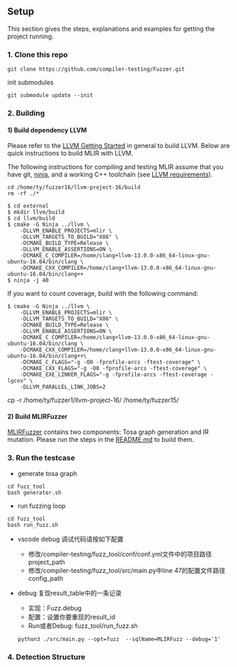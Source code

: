 ## Setup
This section gives the steps, explanations and examples for getting the project running.

### 1. Clone this repo
```
git clone https://github.com/compiler-testing/Fuzzer.git
```

init submodules
``` 
git submodule update --init
```

### 2. Building
#### 1) Build dependency LLVM
Please refer to the [LLVM Getting Started](https://llvm.org/docs/GettingStarted.html) in general to build LLVM. Below are quick instructions to build MLIR with LLVM.

The following instructions for compiling and testing MLIR assume that you have git, [ninja](https://ninja-build.org/), and a working C++ toolchain (see [LLVM requirements](https://llvm.org/docs/GettingStarted.html#requirements)).

```
cd /home/ty/fuzzer16/llvm-project-16/build
rm -rf ./*

$ cd external
$ mkdir llvm/build
$ cd llvm/build
$ cmake -G Ninja ../llvm \
    -DLLVM_ENABLE_PROJECTS=mlir \
    -DLLVM_TARGETS_TO_BUILD="X86" \
    -DCMAKE_BUILD_TYPE=Release \
    -DLLVM_ENABLE_ASSERTIONS=ON \
    -DCMAKE_C_COMPILER=/home/clang+llvm-13.0.0-x86_64-linux-gnu-ubuntu-16.04/bin/clang \
    -DCMAKE_CXX_COMPILER=/home/clang+llvm-13.0.0-x86_64-linux-gnu-ubuntu-16.04/bin/clang++
$ ninja -j 40
```
If you want to count coverage, build with the following command:

```
$ cmake -G Ninja ../llvm \
    -DLLVM_ENABLE_PROJECTS=mlir \
    -DLLVM_TARGETS_TO_BUILD="X86" \
    -DCMAKE_BUILD_TYPE=Release \
    -DLLVM_ENABLE_ASSERTIONS=ON \
    -DCMAKE_C_COMPILER=/home/clang+llvm-13.0.0-x86_64-linux-gnu-ubuntu-16.04/bin/clang \
    -DCMAKE_CXX_COMPILER=/home/clang+llvm-13.0.0-x86_64-linux-gnu-ubuntu-16.04/bin/clang++\
    -DCMAKE_C_FLAGS="-g -O0 -fprofile-arcs -ftest-coverage" \
    -DCMAKE_CXX_FLAGS="-g -O0 -fprofile-arcs -ftest-coverage" \
    -DCMAKE_EXE_LINKER_FLAGS="-g -fprofile-arcs -ftest-coverage -lgcov" \
    -DLLVM_PARALLEL_LINK_JOBS=2
```

cp -r /home/ty/fuzzer1/llvm-project-16/ /home/ty/fuzzer15/

#### 2) Build MLIRFuzzer
[MLIRFuzzer](https://github.com/compiler-testing/Fuzzer/tree/master/MLIRFuzzer) contains two components: Tosa graph generation and IR mutation. Please run the steps in the [README.md](https://github.com/compiler-testing/Fuzzer/blob/master/MLIRFuzzer/README.md) to build them.

### 3. Run the testcase

- generate tosa graph
```
cd fuzz_tool
bash generator.sh
```
- run fuzzing loop

```
cd fuzz_tool
bash run_fuzz.sh
```

- vscode debug  调试代码请按如下配置
    - 修改/compiler-testing/fuzz_tool/conf/conf.yml文件中的项目路径project_path 
    - 修改/compiler-testing/fuzz_tool/src/main.py中line 47的配置文件路径config_path


- debug 复现result_table中的一条记录
    - 实现：Fuzz.debug
    - 配置：设置你要重现的result_id
    - Run或者Debug: fuzz_tool/run_fuzz.sh  
    ```
    python3 ./src/main.py --opt=fuzz  --sqlName=MLIRFuzz --debug='1'
    ```

### 4. Detection Structure
